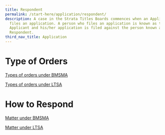 ```yaml
---
title: Respondent
permalink: /start-here/application/respondent/
description: A case in the Strata Titles Boards commences when an Applicant
  files an application. A person who files an application is known as the
  Applicant and his/her application is filed against the person known as the
  Respondent.
third_nav_title: Application
---
```

# Type of Orders 
[Types of orders under BMSMA](/what-has-been-filed-against-me/types-of-orders-under-bmsma/)

[Types of orders under LTSA](/what-has-been-filed-against-me/types-of-orders-under-ltsa/)

# How to Respond

[Matter under BMSMA](/how-do-i-respond/matter-under-bmsma/)

[Matter under LTSA](/how-do-i-respond/matter-under-ltsa/)